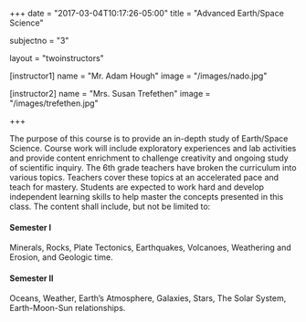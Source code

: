 +++
date = "2017-03-04T10:17:26-05:00"
title = "Advanced Earth/Space Science"

subjectno = "3"

layout = "twoinstructors"

[instructor1]
name = "Mr. Adam Hough"
image = "/images/nado.jpg"

[instructor2]
name = "Mrs. Susan Trefethen"
image = "/images/trefethen.jpg"

+++

The purpose of this course is to provide an in-depth study of Earth/Space Science. Course work will include exploratory experiences and lab activities and provide content enrichment to challenge creativity and ongoing study of scientific inquiry. The 6th grade teachers have broken the curriculum into various topics. Teachers cover these topics at an accelerated pace and teach for mastery. Students are expected to work hard and develop independent learning skills to help master the concepts presented in this class. The content shall include, but not be limited to:

#### Semester I

Minerals, Rocks, Plate Tectonics, Earthquakes, Volcanoes, Weathering and Erosion, and Geologic time.

#### Semester II

Oceans, Weather, Earth’s Atmosphere, Galaxies, Stars, The Solar System, Earth-Moon-Sun relationships.

